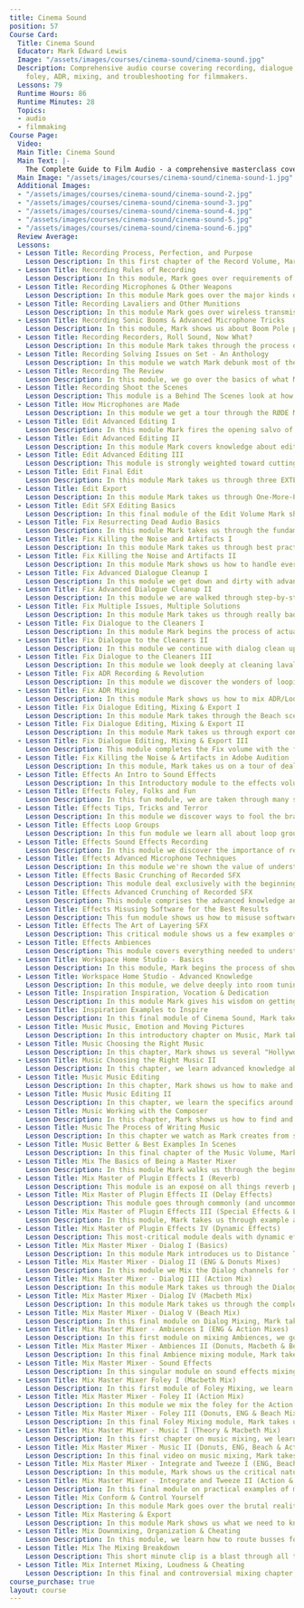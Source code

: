 ```yaml
---
title: Cinema Sound
position: 57
Course Card:
  Title: Cinema Sound
  Educator: Mark Edward Lewis
  Image: "/assets/images/courses/cinema-sound/cinema-sound.jpg"
  Description: Comprehensive audio course covering recording, dialogue, sound effects,
    foley, ADR, mixing, and troubleshooting for filmmakers.
  Lessons: 79
  Runtime Hours: 86
  Runtime Minutes: 28
  Topics:
  - audio
  - filmmaking
Course Page:
  Video: 
  Main Title: Cinema Sound
  Main Text: |-
    The Complete Guide to Film Audio - a comprehensive masterclass covering recording, dialogue, sound effects, foley, ADR, mixing, and troubleshooting for filmmakers. Learn professional audio techniques from industry expert Mark Edward Lewis.
  Main Image: "/assets/images/courses/cinema-sound/cinema-sound-1.jpg"
  Additional Images: 
  - "/assets/images/courses/cinema-sound/cinema-sound-2.jpg"
  - "/assets/images/courses/cinema-sound/cinema-sound-3.jpg"
  - "/assets/images/courses/cinema-sound/cinema-sound-4.jpg"
  - "/assets/images/courses/cinema-sound/cinema-sound-5.jpg"
  - "/assets/images/courses/cinema-sound/cinema-sound-6.jpg"
  Review Average: 
  Lessons:
  - Lesson Title: Recording Process, Perfection, and Purpose
    Lesson Description: In this first chapter of the Record Volume, Mark introduces us to the theory of good recording, and he begins revealing some Hollywood secrets about getting audio recorded well.
  - Lesson Title: Recording Rules of Recording
    Lesson Description: In this module, Mark goes over requirements of getting a good recording gear settings, location scouts, safety, and how the brain processes sound in general.
  - Lesson Title: Recording Microphones & Other Weapons
    Lesson Description: In this module Mark goes over the major kinds of microphones used on set and how to protect them from wind including demonstrating what several sound like.
  - Lesson Title: Recording Lavaliers and Other Munitions
    Lesson Description: In this module Mark goes over wireless transmission, the concerns around the FCC, wedding recording, lavaliers, keeping mics from being destroyed and understanding how it all works together.
  - Lesson Title: Recording Sonic Booms & Advanced Microphone Tricks
    Lesson Description: In this module, Mark shows us about Boom Pole protocols, how to get voice overs, handling phase issues, the folly of on-camera mics, and how to deal with reflective rooms.
  - Lesson Title: Recording Recorders, Roll Sound, Now What?
    Lesson Description: In this module Mark takes through the process of recording, how to best use your recorders to their fullest potential, and make sure you're doing the right things at the right times while on set.
  - Lesson Title: Recording Solving Issues on Set - An Anthology
    Lesson Description: In this module we watch Mark debunk most of the issues we find on set from simple gear issues to how to prevent anything bad from happening.
  - Lesson Title: Recording The Review
    Lesson Description: In this module, we go over the basics of what Mark has been teaching regarding recording in a 10 minute, fast paced review.
  - Lesson Title: Recording Shoot the Scenes
    Lesson Description: This module is a Behind The Scenes look at how all the example videos for Cinema Sound were shot and recorded.
  - Lesson Title: How Microphones are Made
    Lesson Description: In this module we get a tour through the RØDE Microphones factory in Sydney, Australia to see how modern microphones are designed and manufactured.
  - Lesson Title: Edit Advanced Editing I
    Lesson Description: In this module Mark fires the opening salvo of information regarding the mysteries of audio editing, and he gives us the basic tools which don't translate from NLEs - and which are mandatory to get audio organized and ready for the Fix and Mix.
  - Lesson Title: Edit Advanced Editing II
    Lesson Description: In this module Mark covers knowledge about editing which isn't widely known including the right kinds of crossfades to use, normalizing dialog, looping room tone secrets, syncronization mysteries and an overview of the DAW.
  - Lesson Title: Edit Advanced Editing III
    Lesson Description: This module is strongly weighted toward cutting ADR and all the functions which are required to get that handled including a surprise from Adobe.
  - Lesson Title: Edit Final Edit
    Lesson Description: In this module Mark takes us through three EXTENSIVE edit jobs for the Macbeth, Donuts and brutally noisy Beach scenes.
  - Lesson Title: Edit Export
    Lesson Description: In this module Mark takes us through One-More-Pass of Editing and covers everything from special Room Tone Tricks to fix horrific surf-laden DX to stereo DX editing, cutting final voice overs and what to do if your DX goes out of sync in the editing process.
  - Lesson Title: Edit SFX Editing Basics
    Lesson Description: In this final module of the Edit Volume Mark shows us how to use simple editing tools to radically change the nature of sound effects
  - Lesson Title: Fix Resurrecting Dead Audio Basics
    Lesson Description: In this module Mark takes us through the fundamentals of audio frequencies and how to know which sound like what, how best to use them, a general overview of iZotope RX, Adobe Audition, DAWs in general, the Essential Sound Panel and how to export using Dynamic Linking.
  - Lesson Title: Fix Killing the Noise and Artifacts I
    Lesson Description: In this module Mark takes us through best practices of Normalizing audio, Denoising protocols and use, de-reverbing "roomy" dialog and how to create your own impulse response so you can get reverb issues handled in cleanup & ADR mixing.
  - Lesson Title: Fix Killing the Noise and Artifacts II
    Lesson Description: In this module Mark shows us how to handle every-day noise and artifact issues including mic bumps, noise, crackle, pitches, plosives and integrated noise issues.
  - Lesson Title: Fix Advanced Dialogue Cleanup I
    Lesson Description: In this module we get down and dirty with advanced knowledge of fixing real-world issues we face from loud background elements in our dialog.
  - Lesson Title: Fix Advanced Dialogue Cleanup II
    Lesson Description: In this module we are walked through step-by-step methods for dealing with strong background noise on dialog in the form of several examples. We also learn how to use Zynaptec's anti-digital-artifact plugin Unchirp.
  - Lesson Title: Fix Multiple Issues, Multiple Solutions
    Lesson Description: In this module Mark takes us through really badly recorded audio, including the on-camera mic, and shows us how to resurrect it in ways which aren't intuitive or easy, but make a massive difference in saving your audio, performances and staying out of the ADR booth.
  - Lesson Title: Fix Dialogue to the Cleaners I
    Lesson Description: In this module Mark begins the process of actual dialog cleanup in the example videos beginning with the "action sequence" including cleaning up lavs, shotgun mics, and production audio.
  - Lesson Title: Fix Dialogue to the Cleaners II
    Lesson Description: In this module we continue with dialog clean up of the example scenes with the horrific Beach scene and Donut scene where we deal with mono and stereo dialog and begin working with batch capture functions in iZotope RX.
  - Lesson Title: Fix Dialogue to the Cleaners III
    Lesson Description: In this module we look deeply at cleaning lavaliers, de clipping, and special tools for dealing with clothing rustle, and how to insure we don't lose our master audio files when doing destructive editing.
  - Lesson Title: Fix ADR Recording & Revolution
    Lesson Description: In this module we discover the wonders of looping vs. ADR and we're shown how to do it with examples from the Action scene.
  - Lesson Title: Fix ADR Mixing
    Lesson Description: In this module Mark shows us how to mix ADR/Looped dialog into on set dialog so we can have seamless transitions between them in the mix
  - Lesson Title: Fix Dialogue Editing, Mixing & Export I
    Lesson Description: In this module Mark takes through the Beach scene doing the final strokes and tweezing which is needed to get the dialog mix handled.
  - Lesson Title: Fix Dialogue Editing, Mixing & Export II
    Lesson Description: In this module Mark takes us through export considerations for Dialog, special effects on dialog, dealing with dialog norm and compliance, stereo room tone, and how to deal with compression on export.
  - Lesson Title: Fix Dialogue Editing, Mixing & Export III
    Lesson Description: This module completes the Fix volume with the final examples of basic dialog grade, compliance, automation, dialog norm and final exportation.
  - Lesson Title: Fix Killing the Noise & Artifacts in Adobe Audition
    Lesson Description: In this module, Mark takes us on a tour of dealing with fixing sound using exclusively Adobe Audition.
  - Lesson Title: Effects An Intro to Sound Effects
    Lesson Description: In this Introductory module to the effects volume, we jump right in to spotting the five example videos for foley and sound effects.
  - Lesson Title: Effects Foley, Folks and Fun
    Lesson Description: In this fun module, we are taken through many sessions of recording foley and shown how to most efficiently capture great foley performances.
  - Lesson Title: Effects Tips, Tricks and Terror
    Lesson Description: In this module we discover ways to fool the brain with "foley cheats", how to manage multiple noisy foley recordings with "batch capture," we're introduced to DTC mixing, and we have our first look at controlling foley from a keyboard.
  - Lesson Title: Effects Loop Groups
    Lesson Description: In this fun module we learn all about loop groups, how to record them, how to have the performers perform, how to do loop group foley, and how to layer them all together.
  - Lesson Title: Effects Sound Effects Recording
    Lesson Description: In this module we discover the importance of recording our own sound effects, how best to do it, how to sync and layer them in post, and we're introduced to several amazing plugins.
  - Lesson Title: Effects Advanced Microphone Techniques
    Lesson Description: In this module we're shown the value of understanding the distance from source to microphone, what different stereo and mono mic configurations do to the sound, how to always notice the sound effects around us, and how to best turn every day items into amazing SFX.
  - Lesson Title: Effects Basic Crunching of Recorded SFX
    Lesson Description: This module deal exclusively with the beginning theories and practices of turning ordinary sound effects into cinematic works of punchy, groovy and exciting art.
  - Lesson Title: Effects Advanced Crunching of Recorded SFX
    Lesson Description: This module comprises the advanced knowledge and use of Adobe and iZotope plugins to completely transform a recording into something more useful in cinema.
  - Lesson Title: Effects Misusing Software for the Best Results
    Lesson Description: This fun module shows us how to misuse software to create untold riches of sound scapes and effects from ordinary recordings.
  - Lesson Title: Effects The Art of Layering SFX
    Lesson Description: This critical module shows us a few examples of the importance of layering sound effects and how to best do it by using the best parts of each layer to support the whole. It also deals with the exporting of sound effects.
  - Lesson Title: Effects Ambiences
    Lesson Description: This module covers everything needed to understand how to use, layer, manipulate, edit and manage ambiences. All five of the example videos have their ambiences cut in during the last portion of this module.
  - Lesson Title: Workspace Home Studio - Basics
    Lesson Description: In this module, Mark begins the process of showing us the issues involved with mixing in bad workspaces, how to fix bad workspaces, the kinds of speakers and headphones to mix on, and how to fix the basic issues of most workspaces.
  - Lesson Title: Workspace Home Studio - Advanced Knowledge
    Lesson Description: In this module, we delve deeply into room tuning, the kinds of equipment we need to buy - and in what order - speaker placement, person placement and how to cheat the whole process!
  - Lesson Title: Inspiration Inspiration, Vocation & Dedication
    Lesson Description: In this module Mark gives his wisdom on getting work as an audio expert in media, how to have a powerful mindset to accomplish getting the $50 million impact into your production and leads you in taking the pledge of excellence.
  - Lesson Title: Inspiration Examples to Inspire
    Lesson Description: In this final module of Cinema Sound, Mark takes us through 19 of his favorite audio clips from movies and other media that inspire him and demonstrate what excellence looks like from the Hollywood perspective.
  - Lesson Title: Music Music, Emotion and Moving Pictures
    Lesson Description: In this introductory chapter on Music, Mark takes us through the basics of what makes music work, best practices for choosing music, how to identify what part of music is moving an audience, and a few fun examples of media without music.
  - Lesson Title: Music Choosing the Right Music
    Lesson Description: In this chapter, Mark shows us several "Hollywood" examples where the original music has been substituted so we can see how important getting the right music is. He also shows us the difference between Major and Minor keys, how to find our demographic, and how to use Music to make scenes move faster.
  - Lesson Title: Music Choosing the Right Music II
    Lesson Description: In this chapter, we learn advanced knowledge about when to musically "hit" visual elements on screen, the reasons to use (and not to use) loops in music, editing library music and how to insert and deal with issues from stems.
  - Lesson Title: Music Music Editing
    Lesson Description: In this chapter, Mark shows us how to make and export tempo maps, how to do music spotting, when to use library music or original score, and he demonstrates the spotting of all five example videos.
  - Lesson Title: Music Music Editing II
    Lesson Description: In this chapter, we learn the specifics around editing music from merging vastly different pieces of music to how to scan music waveforms for the appropriate start times, creating double the music use from the same music content and learning how to use Audition's powerful "Remix" feature.
  - Lesson Title: Music Working with the Composer
    Lesson Description: In this chapter, Mark shows us how to find and structure the deal with composers, how to work with songwriters, editing suites of music (and why to do them), and how to create completely new music from editing stems.
  - Lesson Title: Music The Process of Writing Music
    Lesson Description: In this chapter we watch as Mark creates from scratch the entire musical score for the "Action Sequence." We learn how important having good spotting and an accurate tempo map is, how a sketch can inform a composer about the essence of a scene, how to quickly fill in orchestration, and how the process involved in exporting stems for the mix.
  - Lesson Title: Music Better & Best Examples In Scenes
    Lesson Description: In this final chapter of the Music Volume, Mark takes us through Hollywood Movie scene examples where the music has been slightly altered with library music from musicbed.com and shows us the intricacies of choosing the right music for the right scene.
  - Lesson Title: Mix The Basics of Being a Master Mixer
    Lesson Description: In this module Mark walks us through the beginnings of a great mix including organization, process, intro to plugins and how you should mix every time.
  - Lesson Title: Mix Master of Plugin Effects I (Reverb)
    Lesson Description: This module is an exposé on all things reverb plugins, routing, use, mono, stereo and surround reverbs and adding special effects to reverb.
  - Lesson Title: Mix Master of Plugin Effects II (Delay Effects)
    Lesson Description: This module goes through commonly (and uncommonly) used delay effects in a mix specifically as they relate to re-recording mixing.
  - Lesson Title: Mix Master of Plugin Effects III (Special Effects & Layering)
    Lesson Description: In this module, Mark takes us through example after example of mashing up plugins into unholy combinations that bring heavenly results to your mix.
  - Lesson Title: Mix Master of Plugin Effects IV (Dynamic Effects)
    Lesson Description: This most-critical module deals with dynamic effects which make the difference between a lousy mix and a snappy one, including compression, expansion, de-essing, limiting, maximizing and show-downs with various manufacturers plugins.
  - Lesson Title: Mix Master Mixer - Dialog I (Basics)
    Lesson Description: In this module Mark introduces us to Distance To Camera Mixing (DTC), the basics of ADR mixing, where to pan Dialog and how to be compliant with Dialog Norm.
  - Lesson Title: Mix Master Mixer - Dialog II (ENG & Donuts Mixes)
    Lesson Description: In this module we Mix the Dialog channels for the ENG and Donuts Example Videos and learn a slew of things including dealing with Final Cleaning, Dialog Ambience, Final Volume and more.
  - Lesson Title: Mix Master Mixer - Dialog III (Action Mix)
    Lesson Description: In this module Mark takes us through the Dialog Mix for the Action Example Video including more DTC Mixing, general balancing, limiting for dialog, how to create effects for dialog and more.
  - Lesson Title: Mix Master Mixer - Dialog IV (Macbeth Mix)
    Lesson Description: In this module Mark takes us through the complex Macbeth Example Video Dialog Mix including more DTC mixing, dealing with noises, managing de-reverb plugins, and general balancing and automation.
  - Lesson Title: Mix Master Mixer - Dialog V (Beach Mix)
    Lesson Description: In this final module on Dialog Mixing, Mark takes us through the difficult beach Mix and deals with De-Essers, ADR, DTC Mixing and more.
  - Lesson Title: Mix Master Mixer - Ambiences I (ENG & Action Mixes)
    Lesson Description: In this first module on mixing Ambiences, we go through the ENG and Action mixies and learn about panning and automation, EQ, and layering ambiences in the mix
  - Lesson Title: Mix Master Mixer - Ambiences II (Donuts, Macbeth & Beach Mixes)
    Lesson Description: In this final Ambience mixing module, Mark takes us through the Donuts, Macbeth & Beach Mixes where we learn about Car Ambiences, Panning, Dealing with Room tone and more.
  - Lesson Title: Mix Master Mixer - Sound Effects
    Lesson Description: In this singular module on sound effects mixing, Mark shows us the intricacies of layer SFX over Dialog and Ambiences in the ENG, Action and Donuts scenes.
  - Lesson Title: Mix Master Mixer Foley I (Macbeth Mix)
    Lesson Description: In this first module of Foley Mixing, we learn about mixing Clothing, Footsteps, Walk-Aways, and general rules of mixing from the Macbeth Example Video.
  - Lesson Title: Mix Master Mixer - Foley II (Action Mix)
    Lesson Description: In this module we mix the foley for the Action Example Video and have more exmples of mixing noisy foley, clothing, automation, footsteps, hits, body falls and more.
  - Lesson Title: Mix Master Mixer - Foley III (Donuts, ENG & Beach Mixes)
    Lesson Description: In this final Foley Mixing module, Mark takes us through the mixes for ENG, Beach and Donut Example Videos where we learn about skin foley, room tone vs. foley issues and complete scene replacement with foley.
  - Lesson Title: Mix Master Mixer - Music I (Theory & Macbeth Mix)
    Lesson Description: In this first chapter on music mixing, we learn the best way to mix music and the process for doing so in theory and in practice in the Macbeth Example Video.
  - Lesson Title: Mix Master Mixer - Music II (Donuts, ENG, Beach & Action Mixes)
    Lesson Description: In this final video on music mixing, Mark takes us through the ENG, Donuts, Beach and Action mixes and gives solutions for dealing with both stems and baked-in instruments in stereo deliveries.
  - Lesson Title: Mix Master Mixer - Integrate and Tweeze I (ENG, Beach & Macbeth Mixes)
    Lesson Description: In this module, Mark shows us the critical nature of integrating and Tweezing the final tracks into a cohesive and powerful whole by explaining how to choose which tracks to emphasize at a given time in the Macbeth and Beach Example Videos.
  - Lesson Title: Mix Master Mixer - Integrate and Tweeze II (Action & Donuts Mixes)
    Lesson Description: In this final module on practical examples of mixing, we learn about dealing with black cuts and tails, creating active motion in static music and more in the Action and Donuts Example Video Mixes.
  - Lesson Title: Mix Conform & Control Yourself
    Lesson Description: In this module Mark goes over the brutal reality of conforming audio mixes to additional editorial cuts, and how to integrate new elements to the mix last minute.
  - Lesson Title: Mix Mastering & Export
    Lesson Description: In this module Mark shows us what we need to know in order to get compliant exports and audio deliverables as well as how to master great sounding mixes using the Macbeth, and Action Example Videos
  - Lesson Title: Mix Downmixing, Organization & Cheating
    Lesson Description: In this module, we learn how to route busses for 5.1 export, how to organize and check your files, and Mark puts to rest the age-old argument about real-time vs. offline bouncing.
  - Lesson Title: Mix The Mixing Breakdown
    Lesson Description: This short minute clip is a blast through all the important elements of mixing in a "blipvert" montage fashion.
  - Lesson Title: Mix Internet Mixing, Loudness & Cheating
    Lesson Description: In this final and controversial mixing chapter, Mark goes over the critical aspects of creating a mix for the internet in the loudness war generation, and proves that louder makes people "like" your production better.
course_purchase: true
layout: course
---
```


